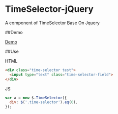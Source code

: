 # TimeSelector-jQuery

A component of TimeSelector
Base On Jquery

##Demo

[Demo](http://c.oooooo6.com/TimeSelector-jQuery/index.html)

##Use

HTML

```html
<div class="time-selector test">
  <input type="text" class="time-selector-field">
</div>
```

JS

```javascript
var a = new $.TimeSelector({
  div: $('.time-selector').eq(0),
});
```
